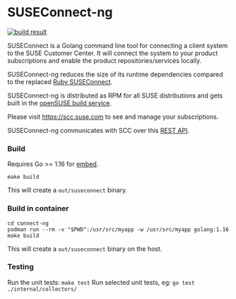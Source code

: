 # SUSEConnect-ng

[![build result](https://build.opensuse.org/projects/systemsmanagement:SCC/packages/suseconnect-ng/badge.svg?type=default)](https://build.opensuse.org/package/show/systemsmanagement:SCC/suseconnect-ng)

SUSEConnect is a Golang command line tool for connecting a client system to the SUSE Customer Center.
It will connect the system to your product subscriptions and enable the product repositories/services locally.

SUSEConnect-ng reduces the size of its runtime dependencies compared to the
replaced [Ruby SUSEConnect](https://github.com/SUSE/connect).

SUSEConnect-ng is distributed as RPM for all SUSE distributions and gets built in
the [openSUSE build service](https://build.opensuse.org/package/show/systemsmanagement:SCC/suseconnect-ng).

Please visit https://scc.suse.com to see and manage your subscriptions.

SUSEConnect-ng communicates with SCC over this [REST API](https://github.com/SUSE/connect/blob/master/doc/SCC-API-%28Implemented%29.md).

### Build
Requires Go >= 1.16 for [embed](https://pkg.go.dev/embed).
```
make build
```
This will create a `out/suseconnect` binary.

### Build in container
```
cd connect-ng
podman run --rm -v "$PWD":/usr/src/myapp -w /usr/src/myapp golang:1.16 make build
```
This will create a `out/suseconnect` binary on the host.

### Testing

Run the unit tests: `make test`
Run selected unit tests, eg: `go test ./internal/collectors/`
